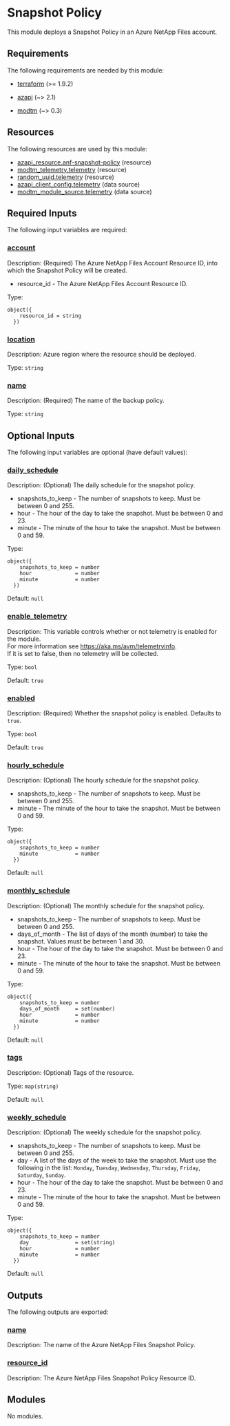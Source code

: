 <!-- BEGIN_TF_DOCS -->
# Snapshot Policy

This module deploys a Snapshot Policy in an Azure NetApp Files account.

<!-- markdownlint-disable MD033 -->
## Requirements

The following requirements are needed by this module:

- <a name="requirement_terraform"></a> [terraform](#requirement\_terraform) (>= 1.9.2)

- <a name="requirement_azapi"></a> [azapi](#requirement\_azapi) (~> 2.1)

- <a name="requirement_modtm"></a> [modtm](#requirement\_modtm) (~> 0.3)

## Resources

The following resources are used by this module:

- [azapi_resource.anf-snapshot-policy](https://registry.terraform.io/providers/azure/azapi/latest/docs/resources/resource) (resource)
- [modtm_telemetry.telemetry](https://registry.terraform.io/providers/azure/modtm/latest/docs/resources/telemetry) (resource)
- [random_uuid.telemetry](https://registry.terraform.io/providers/hashicorp/random/latest/docs/resources/uuid) (resource)
- [azapi_client_config.telemetry](https://registry.terraform.io/providers/azure/azapi/latest/docs/data-sources/client_config) (data source)
- [modtm_module_source.telemetry](https://registry.terraform.io/providers/azure/modtm/latest/docs/data-sources/module_source) (data source)

<!-- markdownlint-disable MD013 -->
## Required Inputs

The following input variables are required:

### <a name="input_account"></a> [account](#input\_account)

Description:   (Required) The Azure NetApp Files Account Resource ID, into which the Snapshot Policy will be created.

  - resource\_id - The Azure NetApp Files Account Resource ID.

Type:

```hcl
object({
    resource_id = string
  })
```

### <a name="input_location"></a> [location](#input\_location)

Description: Azure region where the resource should be deployed.

Type: `string`

### <a name="input_name"></a> [name](#input\_name)

Description: (Required) The name of the backup policy.

Type: `string`

## Optional Inputs

The following input variables are optional (have default values):

### <a name="input_daily_schedule"></a> [daily\_schedule](#input\_daily\_schedule)

Description:   (Optional) The daily schedule for the snapshot policy.

  - snapshots\_to\_keep - The number of snapshots to keep. Must be between 0 and 255.
  - hour              - The hour of the day to take the snapshot. Must be between 0 and 23.
  - minute            - The minute of the hour to take the snapshot. Must be between 0 and 59.

Type:

```hcl
object({
    snapshots_to_keep = number
    hour              = number
    minute            = number
  })
```

Default: `null`

### <a name="input_enable_telemetry"></a> [enable\_telemetry](#input\_enable\_telemetry)

Description: This variable controls whether or not telemetry is enabled for the module.  
For more information see <https://aka.ms/avm/telemetryinfo>.  
If it is set to false, then no telemetry will be collected.

Type: `bool`

Default: `true`

### <a name="input_enabled"></a> [enabled](#input\_enabled)

Description: (Required) Whether the snapshot policy is enabled. Defaults to `true`.

Type: `bool`

Default: `true`

### <a name="input_hourly_schedule"></a> [hourly\_schedule](#input\_hourly\_schedule)

Description:   (Optional) The hourly schedule for the snapshot policy.

  - snapshots\_to\_keep - The number of snapshots to keep. Must be between 0 and 255.
  - minute            - The minute of the hour to take the snapshot. Must be between 0 and 59.

Type:

```hcl
object({
    snapshots_to_keep = number
    minute            = number
  })
```

Default: `null`

### <a name="input_monthly_schedule"></a> [monthly\_schedule](#input\_monthly\_schedule)

Description:   (Optional) The monthly schedule for the snapshot policy.

  - snapshots\_to\_keep - The number of snapshots to keep. Must be between 0 and 255.
  - days\_of\_month     - The list of days of the month (number) to take the snapshot. Values must be between 1 and 30.
  - hour              - The hour of the day to take the snapshot. Must be between 0 and 23.
  - minute            - The minute of the hour to take the snapshot. Must be between 0 and 59.

Type:

```hcl
object({
    snapshots_to_keep = number
    days_of_month     = set(number)
    hour              = number
    minute            = number
  })
```

Default: `null`

### <a name="input_tags"></a> [tags](#input\_tags)

Description: (Optional) Tags of the resource.

Type: `map(string)`

Default: `null`

### <a name="input_weekly_schedule"></a> [weekly\_schedule](#input\_weekly\_schedule)

Description:   (Optional) The weekly schedule for the snapshot policy.

  - snapshots\_to\_keep - The number of snapshots to keep. Must be between 0 and 255.
  - day               - A list of the days of the week to take the snapshot. Must use the following in the list: `Monday`, `Tuesday`, `Wednesday`, `Thursday`, `Friday`, `Saturday`, `Sunday`.
  - hour              - The hour of the day to take the snapshot. Must be between 0 and 23.
  - minute            - The minute of the hour to take the snapshot. Must be between 0 and 59.

Type:

```hcl
object({
    snapshots_to_keep = number
    day               = set(string)
    hour              = number
    minute            = number
  })
```

Default: `null`

## Outputs

The following outputs are exported:

### <a name="output_name"></a> [name](#output\_name)

Description: The name of the Azure NetApp Files Snapshot Policy.

### <a name="output_resource_id"></a> [resource\_id](#output\_resource\_id)

Description: The Azure NetApp Files Snapshot Policy Resource ID.

## Modules

No modules.

<!-- END_TF_DOCS -->